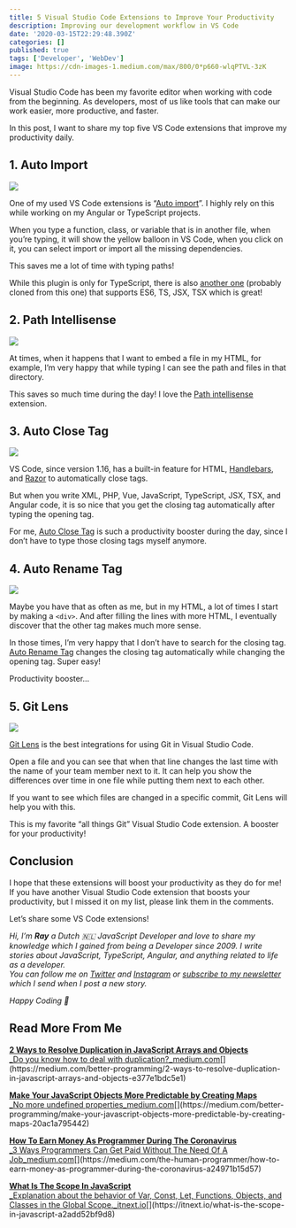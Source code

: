 ```yaml
---
title: 5 Visual Studio Code Extensions to Improve Your Productivity
description: Improving our development workflow in VS Code
date: '2020-03-15T22:29:48.390Z'
categories: []
published: true
tags: ['Developer', 'WebDev']
image: https://cdn-images-1.medium.com/max/800/0*p660-wlqPTVL-3zK
---
```


Visual Studio Code has been my favorite editor when working with code from the beginning. As developers, most of us like tools that can make our work easier, more productive, and faster.

In this post, I want to share my top five VS Code extensions that improve my productivity daily.

## 1\. Auto Import

![](https://cdn-images-1.medium.com/max/800/1*K_fFKT1yBQtfNeCWk2mxnQ.png)

One of my used VS Code extensions is “[Auto import](https://marketplace.visualstudio.com/items?itemName=steoates.autoimport)”. I highly rely on this while working on my Angular or TypeScript projects.

When you type a function, class, or variable that is in another file, when you’re typing, it will show the yellow balloon in VS Code, when you click on it, you can select import or import all the missing dependencies.

This saves me a lot of time with typing paths!

While this plugin is only for TypeScript, there is also [another one](https://marketplace.visualstudio.com/items?itemName=NuclleaR.vscode-extension-auto-import) (probably cloned from this one) that supports ES6, TS, JSX, TSX which is great!

## 2\. Path Intellisense

![](https://cdn-images-1.medium.com/max/800/1*qKSvFmKZSMCdFbnZDhw-oA.png)

At times, when it happens that I want to embed a file in my HTML, for example, I’m very happy that while typing I can see the path and files in that directory.

This saves so much time during the day! I love the [Path intellisense](https://marketplace.visualstudio.com/items?itemName=christian-kohler.path-intellisense) extension.

## 3\. Auto Close Tag

![](https://cdn-images-1.medium.com/max/800/0*KKHXv5zcAHMO0mrJ.gif)

VS Code, since version 1.16, has a built-in feature for HTML, [Handlebars](https://handlebarsjs.com/), and [Razor](https://docs.microsoft.com/en-us/aspnet/core/mvc/views/razor) to automatically close tags.

But when you write XML, PHP, Vue, JavaScript, TypeScript, JSX, TSX, and Angular code, it is so nice that you get the closing tag automatically after typing the opening tag.

For me, [Auto Close Tag](https://marketplace.visualstudio.com/items?itemName=formulahendry.auto-close-tag) is such a productivity booster during the day, since I don’t have to type those closing tags myself anymore.

## 4\. Auto Rename Tag

![](https://cdn-images-1.medium.com/max/800/0*GsIJ-n-EgvJY7b3U.gif)

Maybe you have that as often as me, but in my HTML, a lot of times I start by making a `<div>`. And after filling the lines with more HTML, I eventually discover that the other tag makes much more sense.

In those times, I’m very happy that I don’t have to search for the closing tag. [Auto Rename Tag](https://marketplace.visualstudio.com/items?itemName=formulahendry.auto-rename-tag) changes the closing tag automatically while changing the opening tag. Super easy!

Productivity booster…

## 5\. Git Lens

![](https://cdn-images-1.medium.com/max/800/0*GwIhFlFAcotsc3jq.gif)

[Git Lens](https://marketplace.visualstudio.com/items?itemName=eamodio.gitlens) is the best integrations for using Git in Visual Studio Code.

Open a file and you can see that when that line changes the last time with the name of your team member next to it. It can help you show the differences over time in one file while putting them next to each other.

If you want to see which files are changed in a specific commit, Git Lens will help you with this.

This is my favorite “all things Git” Visual Studio Code extension. A booster for your productivity!

## Conclusion

I hope that these extensions will boost your productivity as they do for me! If you have another Visual Studio Code extension that boosts your productivity, but I missed it on my list, please link them in the comments.

Let’s share some VS Code extensions!

_Hi, I’m_ **_Ray_** _a Dutch 🇳🇱 JavaScript Developer and love to share my knowledge which I gained from being a Developer since 2009. I write stories about JavaScript, TypeScript, Angular, and anything related to life as a developer.  
You can follow me on_ [_Twitter_](https://twitter.com/devbyrayray) _and_ [_Instagram_](https://www.instagram.com/devbyrayray/) _or_ [_subscribe to my newsletter_](https://buttondown.email/devbyrayray) _which I send when I post a new story._

_Happy Coding 🚀_

## Read More From Me

[**2 Ways to Resolve Duplication in JavaScript Arrays and Objects**  
_Do you know how to deal with duplication?_medium.com](https://medium.com/better-programming/2-ways-to-resolve-duplication-in-javascript-arrays-and-objects-e377e1bdc5e1 "https://medium.com/better-programming/2-ways-to-resolve-duplication-in-javascript-arrays-and-objects-e377e1bdc5e1")[](https://medium.com/better-programming/2-ways-to-resolve-duplication-in-javascript-arrays-and-objects-e377e1bdc5e1)

[**Make Your JavaScript Objects More Predictable by Creating Maps**  
_No more undefined properties_medium.com](https://medium.com/better-programming/make-your-javascript-objects-more-predictable-by-creating-maps-20ac1a795442 "https://medium.com/better-programming/make-your-javascript-objects-more-predictable-by-creating-maps-20ac1a795442")[](https://medium.com/better-programming/make-your-javascript-objects-more-predictable-by-creating-maps-20ac1a795442)

[**How To Earn Money As Programmer During The Coronavirus**  
_3 Ways Programmers Can Get Paid Without The Need Of A Job_medium.com](https://medium.com/the-human-programmer/how-to-earn-money-as-programmer-during-the-coronavirus-a24971b15d57 "https://medium.com/the-human-programmer/how-to-earn-money-as-programmer-during-the-coronavirus-a24971b15d57")[](https://medium.com/the-human-programmer/how-to-earn-money-as-programmer-during-the-coronavirus-a24971b15d57)

[**What Is The Scope In JavaScript**  
_Explanation about the behavior of Var, Const, Let, Functions, Objects, and Classes in the Global Scope._itnext.io](https://itnext.io/what-is-the-scope-in-javascript-a2add52bf9d8 "https://itnext.io/what-is-the-scope-in-javascript-a2add52bf9d8")[](https://itnext.io/what-is-the-scope-in-javascript-a2add52bf9d8)